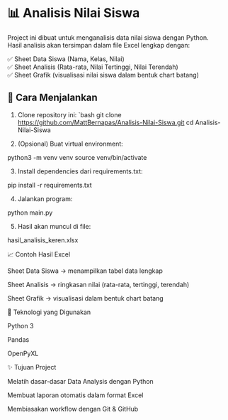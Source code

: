 # 📊 Analisis Nilai Siswa

Project ini dibuat untuk menganalisis data nilai siswa dengan Python.  
Hasil analisis akan tersimpan dalam file Excel lengkap dengan:

✅ Sheet Data Siswa (Nama, Kelas, Nilai)  
✅ Sheet Analisis (Rata-rata, Nilai Tertinggi, Nilai Terendah)  
✅ Sheet Grafik (visualisasi nilai siswa dalam bentuk chart batang)

## 🚀 Cara Menjalankan

1. Clone repository ini:
   `bash
   git clone https://github.com/MattBernapas/Analisis-Nilai-Siswa.git
   cd Analisis-Nilai-Siswa

2. (Opsional) Buat virtual environment:

python3 -m venv venv
source venv/bin/activate


3. Install dependencies dari requirements.txt:

pip install -r requirements.txt


4. Jalankan program:

python main.py


5. Hasil akan muncul di file:

hasil_analisis_keren.xlsx



📈 Contoh Hasil Excel

Sheet Data Siswa → menampilkan tabel data lengkap

Sheet Analisis → ringkasan nilai (rata-rata, tertinggi, terendah)

Sheet Grafik → visualisasi dalam bentuk chart batang



🔧 Teknologi yang Digunakan

Python 3

Pandas

OpenPyXL



✨ Tujuan Project

Melatih dasar-dasar Data Analysis dengan Python

Membuat laporan otomatis dalam format Excel

Membiasakan workflow dengan Git & GitHub